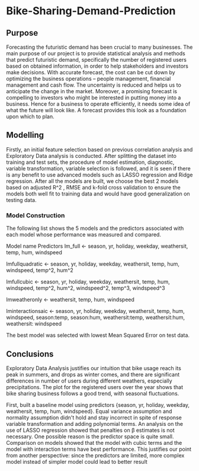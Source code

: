 # Bike-Sharing-Demand-Prediction

## Purpose

Forecasting the futuristic demand has been crucial to many businesses. The main purpose of our project is to provide statistical analysis and methods that predict futuristic demand, specifically the number of registered users based on obtained information, in order to help stakeholders and investors make decisions. With accurate forecast, the cost can be cut down by optimizing the business operations – people management, financial management and cash flow. The uncertainty is reduced and helps us to anticipate the change in the market. Moreover, a promising forecast is compelling to investors who might be interested in putting money into a business. Hence for a business to operate efficiently, it needs some idea of what the future will look like. A forecast provides this look as a foundation upon which to plan.

## Modelling

Firstly, an initial feature selection based on previous correlation analysis and Exploratory Data analysis is conducted. After splitting the dataset into training and test sets, the procedure of model estimation, diagnostic, variable transformation, variable selection is followed, and it is seen if there is any benefit to use advanced models such as LASSO regression and Ridge regression. After all the models are built, we choose the best 2 models based on adjusted R^2 , RMSE and k-fold cross validation to ensure the models both well fit to training data and would have good generalization on testing data.

### Model Construction

The following list shows the 5 models and the predictors associated with each model whose performance was measured and compared. 

Model name          	Predictors
lm_full <-	season, yr, holiday, weekday, weathersit, temp, hum, windspeed

lmfullquadratic <-	season, yr, holiday, weekday, weathersit, temp, hum, windspeed, temp^2, hum^2

lmfullcubic <-	season, yr, holiday, weekday, weathersit, temp, hum, windspeed, temp^2, hum^2, windspeed^2, temp^3, windspeed^3

lmweatheronly <-	weathersit, temp, hum, windspeed

lminteractionsaic <-	season, yr, holiday, weekday, weathersit, temp, hum, windspeed, season:temp, season:hum, weathersit:temp, weathersit:hum, weathersit: windspeed

The best model was selected with lowest Mean Squared Error on test data.

## Conclusions

Exploratory Data Analysis justifies our intuition that bike usage reach its peak in summers, and drops as winter comes, and there are significant differences in number of users during different weathers, especially precipitations. The plot for the registered users over the year shows that bike sharing business follows a good trend, with seasonal fluctuations.

First, built a baseline model using predictors {season, yr, holiday, weekday, weathersit, temp, hum, windspeed}. Equal variance assumption and normality assumption didn't hold and stay incorrect in spite of response variable transformation and adding polynomial terms. An analysis on the use of LASSO regression showed that penalties on β estimates is not necessary. One possible reason is the predictor space is quite small. Comparison on models showed that the model with cubic terms and the model with interaction terms have best performance. This justifies our point from another perspective: since the predictors are limited, more complex model instead of simpler model could lead to better result



